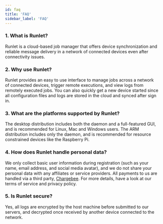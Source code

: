 ```yaml
---
id: faq
title: 'FAQ'
sidebar_label: 'FAQ'
---
```


### 1. What is Runlet?

Runlet is a cloud-based job manager that offers device synchronization and reliable message delivery in a network of connected devices even after connectivity issues.

### 2. Why use Runlet?

Runlet provides an easy to use interface to manage jobs across a network of connected devices, trigger remote executions, and view logs from remotely executed jobs. You can also quickly get a new device started since all configuration files and logs are stored in the cloud and synced after sign in.

### 3. What are the platforms supported by Runlet?

The desktop distribution includes both the daemon and a full-featured GUI, and is recommended for Linux, Mac and Windows users. The ARM distribution includes only the daemon, and is recommended for resource constrained devices like the Raspberry Pi.

### 4. How does Runlet handle personal data?

We only collect basic user information during registration (such as your name, email address, and social media avatar), and we do not share your personal data with any affiliates or service providers. All payments to us are handled via a third party, [Chargebee](https://www.chargebee.com). For more details, have a look at our terms of service and privacy policy.

### 5. Is Runlet secure?

Yes, all logs are encrypted by the host machine before submitted to our servers, and decrypted once received by another device connected to the network.
